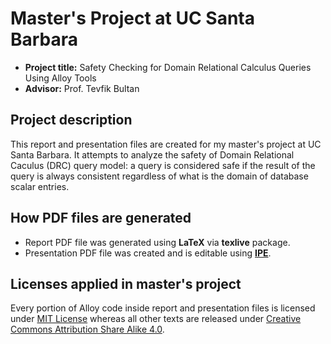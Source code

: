 # Master's Project at UC Santa Barbara

- **Project title:** Safety Checking for Domain Relational Calculus Queries Using Alloy Tools
- **Advisor:** Prof. Tevfik Bultan

## Project description

This report and presentation files are created for my master's project at UC Santa Barbara. It attempts to analyze the safety of Domain Relational Caculus (DRC) query model: a query is considered safe if the result of the query is always consistent regardless of what is the domain of database scalar entries.

## How PDF files are generated

- Report PDF file was generated using **LaTeX** via **texlive** package.
- Presentation PDF file was created and is editable using [**IPE**](http://ipe.otfried.org/).

## Licenses applied in master's project

Every portion of Alloy code inside report and presentation files is licensed under [MIT License](MIT-LICENSE) whereas all other texts are released under [Creative Commons Attribution Share Alike 4.0](CCBYSA4.0-LICENSE).
